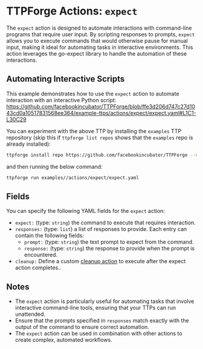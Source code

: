 # TTPForge Actions: `expect`

The `expect` action is designed to automate interactions with command-line
programs that require user input. By scripting responses to prompts, `expect`
allows you to execute commands that would otherwise pause for manual input,
making it ideal for automating tasks in interactive environments. This action
leverages the go-expect library to handle the automation of these interactions.

## Automating Interactive Scripts

This example demonstrates how to use the `expect` action to automate interaction
with an interactive Python script:
https://github.com/facebookincubator/TTPForge/blob/ffe3d206d747c27d1043cd0a10517831568ee364/example-ttps/actions/expect/expect.yaml#L1C1-L30C29

You can experiment with the above TTP by installing the `examples` TTP
repository (skip this if `ttpforge list repos` shows that the `examples` repo is
already installed):

```bash
ttpforge install repo https://github.com/facebookincubator/TTPForge --name examples
```

and then running the below command:

```bash
ttpforge run examples//actions/expect/expect.yaml
```

## Fields

You can specify the following YAML fields for the `expect` action:

- `expect:` (type: `string`) the command to execute that requires interaction.
- `responses:` (type: `list`) a list of responses to provide. Each entry can
  contain the following fields:
  - `prompt:` (type: `string`) the text prompt to expect from the command.
  - `response:` (type: `string`) the response to provide when the prompt is
    encountered.
- `cleanup:` Define a custom
  [cleanup action](https://github.com/facebookincubator/TTPForge/blob/main/docs/foundations/cleanup.md#cleanup-basics)
  to execute after the expect action completes..

## Notes

- The `expect` action is particularly useful for automating tasks that involve
  interactive command-line tools, ensuring that your TTPs can run unattended.
- Ensure that the prompts specified in `responses` match exactly with the output
  of the command to ensure correct automation.
- The `expect` action can be used in combination with other actions to create
  complex, automated workflows.

